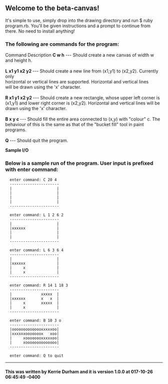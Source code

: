 <h2>Welcome to the beta-canvas!</h2>

It's simple to use, simply drop into the drawing directory and run $ ruby program.rb. You'll be given instructions and a prompt to continue from there. No need to install anything!

<h3>The following are commands for the program:</h3>

Command 		Description
<strong>C w h</strong>  --- Should create a new canvas of width w and height h.<br><br>
<strong>L x1 y1 x2 y2 </strong> --- Should create a new line from (x1,y1) to (x2,y2). Currently only<br>
                         horizontal or vertical lines are supported. Horizontal and vertical lines<br>
                         will be drawn using the 'x' character.<br><br>
<strong>R x1 y1 x2 y2 </strong> --- Should create a new rectangle, whose upper left corner is (x1,y1) and
                lower right corner is (x2,y2). Horizontal and vertical lines will be drawn
                using the 'x' character.<br><br>
<strong>B x y c    </strong>   --- Should fill the entire area connected to (x,y) with "colour" c. The
                behaviour of this is the same as that of the "bucket fill" tool in paint
                programs.<br><br>
<strong>Q  </strong>    ---         Should quit the program.<br>

__Sample I/O__

<h3>Below is a sample run of the program. User input is prefixed with enter command:</h3>

      enter command: C 20 4
      ----------------------
      |                    |
      |                    |
      |                    |
      |                    |
      ----------------------

      enter command: L 1 2 6 2
      ----------------------
      |                    |
      |xxxxxx              |
      |                    |
      |                    |
      ----------------------

      enter command: L 6 3 6 4
      ----------------------
      |                    |
      |xxxxxx              |
      |     x              |
      |     x              |
      ----------------------

      enter command: R 14 1 18 3
      ----------------------
      |             xxxxx  |
      |xxxxxx       x   x  |
      |     x       xxxxx  |
      |     x              |
      ----------------------

      enter command: B 10 3 o
      ----------------------
      |oooooooooooooxxxxxoo|
      |xxxxxxooooooox   xoo|
      |     xoooooooxxxxxoo|
      |     xoooooooooooooo|
      ----------------------

      enter command: Q to quit



 * * *

<h4>This was written by Kerrie Durham and it is version 1.0.0 at 017-10-26 06:45:49 -0400</h4>

